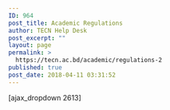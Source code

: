 ```yaml
---
ID: 964
post_title: Academic Regulations
author: TECN Help Desk
post_excerpt: ""
layout: page
permalink: >
  https://tecn.ac.bd/academic/regulations-2
published: true
post_date: 2018-04-11 03:31:52
---
```

[ajax_dropdown 2613]